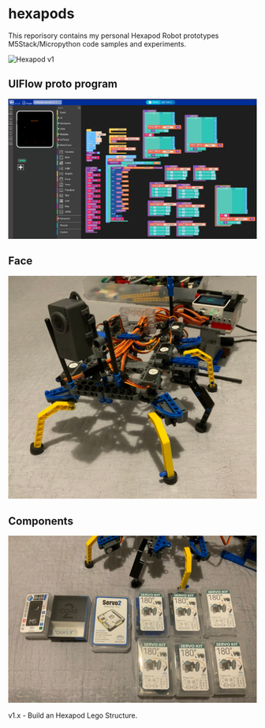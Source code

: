 # hexapods

This reporisory contains my personal Hexapod Robot prototypes M5Stack/Micropython code samples and experiments.

![Hexapod v1](/images/Hexapod-v1.gif)

## UIFlow proto program

![Hexapod v1](/images/Hexapodv1-program.png)

## Face

![Hexapod v1](/images/Hexapod-v1-face.png)

## Components

![Hexapod v1](/images/Hexapod-v1-components.png)




v1.x - Build an Hexapod Lego Structure.

